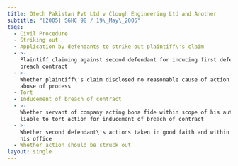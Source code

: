 ```yaml
---
title: Otech Pakistan Pvt Ltd v Clough Engineering Ltd and Another
subtitle: "[2005] SGHC 98 / 19\_May\_2005"
tags:
  - Civil Procedure
  - Striking out
  - Application by defendants to strike out plaintiff\'s claim
  - >-
    Plaintiff claiming against second defendant for inducing first defendant to
    breach contract
  - >-
    Whether plaintiff\'s claim disclosed no reasonable cause of action or an
    abuse of process
  - Tort
  - Inducement of breach of contract
  - >-
    Whether servant of company acting bona fide within scope of his authority
    liable to tort action for inducement of breach of contract
  - >-
    Whether second defendant\'s actions taken in good faith and within scope of
    his office
  - Whether action should be struck out
layout: single
---
```


